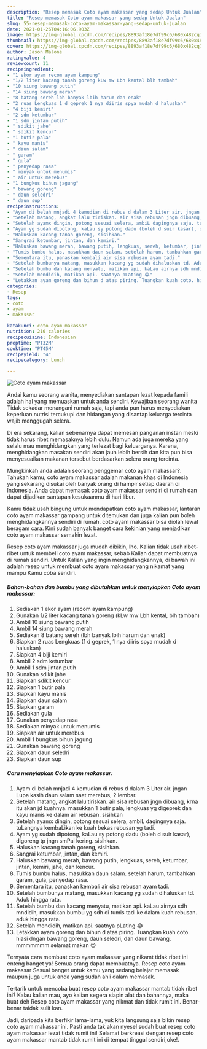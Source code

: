 ```yaml
---
description: "Resep memasak Coto ayam makassar yang sedap Untuk Jualan"
title: "Resep memasak Coto ayam makassar yang sedap Untuk Jualan"
slug: 55-resep-memasak-coto-ayam-makassar-yang-sedap-untuk-jualan
date: 2021-01-26T04:16:06.903Z
image: https://img-global.cpcdn.com/recipes/8893af18e7df99c6/680x482cq70/coto-ayam-makassar-foto-resep-utama.jpg
thumbnail: https://img-global.cpcdn.com/recipes/8893af18e7df99c6/680x482cq70/coto-ayam-makassar-foto-resep-utama.jpg
cover: https://img-global.cpcdn.com/recipes/8893af18e7df99c6/680x482cq70/coto-ayam-makassar-foto-resep-utama.jpg
author: Jason Malone
ratingvalue: 4
reviewcount: 11
recipeingredient:
- "1 ekor ayam recom ayam kampung"
- "1/2 liter kacang tanah goreng kLw mw Lbh kental blh tambah"
- "10 siung bawang putih"
- "14 siung bawang merah"
- "8 batang sereh lbh banyak lbih harum dan enak"
- "2 ruas Lengkuas 1 d geprek 1 nya diiris spya mudah d haluskan"
- "4 biji kemiri"
- "2 sdm ketumbar"
- "1 sdm jintan putih"
- " sdikit jahe"
- " sdikit kencur"
- "1 butir pala"
- " kayu manis"
- " daun salam"
- " garam"
- " gula"
- " penyedap rasa"
- " minyak untuk menumis"
- " air untuk merebus"
- "1 bungkus bihun jagung"
- " bawang goreng"
- " daun seledri"
- " daun sup"
recipeinstructions:
- "Ayam di belah mnjadi 4 kemudian di rebus d dalam 3 Liter air. jngan Lupa kasih daun salam saat merebus, 2 lembar."
- "Setelah matang, angkat lalu tiriskan. air sisa rebusan jngn dibuang, krna itu akan jd kuahnya. masukkan 1 butir pala, lengkuas yg digeprek dan kayu manis ke dalam air rebusan. sisihkan"
- "Setelah ayamx dingin, potong sesuai selera, ambiL dagingnya saja. tuLangnya kembaLikan ke kuah bekas rebusan yg tadi."
- "Ayam yg sudah dipotong, kaLau sy potong dadu (boleh d suir kasar), digoreng tp jngn smPai kering. sisihkan."
- "Haluskan kacang tanah goreng, sisihkan."
- "Sangrai ketumbar, jintan, dan kemiri."
- "Haluskan bawang merah, bawang putih, lengkuas, sereh, ketumbar, jintan, kemiri, jahe, dan kencur."
- "Tumis bumbu halus, masukkan daun salam. setelah harum, tambahkan garam, gula, penyedap rasa."
- "Sementara itu, panaskan kembali air sisa rebusan ayam tadi."
- "Setelah bumbunya matang, masukkan kacang yg sudah dihaluskan td. Aduk hingga rata."
- "Setelah bumbu dan kacang menyatu, matikan api. kaLau airnya sdh mndidih, masukkan bumbu yg sdh di tumis tadi ke dalam kuah rebusan. aduk hingga rata."
- "Setelah mendidih, matikan api. saatnya pLating 😂"
- "Letakkan ayam goreng dan bihun d atas piring. Tuangkan kuah coto. hiasi dngan bawang goreng, daun seledri, dan daun bawang. mmmmmmm selamat makan 😉"
categories:
- Resep
tags:
- coto
- ayam
- makassar

katakunci: coto ayam makassar 
nutrition: 210 calories
recipecuisine: Indonesian
preptime: "PT32M"
cooktime: "PT45M"
recipeyield: "4"
recipecategory: Lunch

---
```



![Coto ayam makassar](https://img-global.cpcdn.com/recipes/8893af18e7df99c6/680x482cq70/coto-ayam-makassar-foto-resep-utama.jpg)

Andai kamu seorang wanita, menyediakan santapan lezat kepada famili adalah hal yang memuaskan untuk anda sendiri. Kewajiban seorang  wanita Tidak sekadar menangani rumah saja, tapi anda pun harus menyediakan keperluan nutrisi tercukupi dan hidangan yang disantap keluarga tercinta wajib menggugah selera.

Di era  sekarang, kalian sebenarnya dapat memesan panganan instan meski tidak harus ribet memasaknya lebih dulu. Namun ada juga mereka yang selalu mau menghidangkan yang terlezat bagi keluarganya. Karena, menghidangkan masakan sendiri akan jauh lebih bersih dan kita pun bisa menyesuaikan makanan tersebut berdasarkan selera orang tercinta. 



Mungkinkah anda adalah seorang penggemar coto ayam makassar?. Tahukah kamu, coto ayam makassar adalah makanan khas di Indonesia yang sekarang disukai oleh banyak orang di hampir setiap daerah di Indonesia. Anda dapat memasak coto ayam makassar sendiri di rumah dan dapat dijadikan santapan kesukaanmu di hari libur.

Kamu tidak usah bingung untuk mendapatkan coto ayam makassar, lantaran coto ayam makassar gampang untuk ditemukan dan juga kalian pun boleh menghidangkannya sendiri di rumah. coto ayam makassar bisa diolah lewat beragam cara. Kini sudah banyak banget cara kekinian yang menjadikan coto ayam makassar semakin lezat.

Resep coto ayam makassar juga mudah dibikin, lho. Kalian tidak usah ribet-ribet untuk membeli coto ayam makassar, sebab Kalian dapat membuatnya di rumah sendiri. Untuk Kalian yang ingin menghidangkannya, di bawah ini adalah resep untuk membuat coto ayam makassar yang nikamat yang mampu Kamu coba sendiri.

<!--inarticleads1-->

##### Bahan-bahan dan bumbu yang dibutuhkan untuk menyiapkan Coto ayam makassar:

1. Sediakan 1 ekor ayam (recom ayam kampung)
1. Gunakan 1/2 liter kacang tanah goreng (kLw mw Lbh kental, blh tambah)
1. Ambil 10 siung bawang putih
1. Ambil 14 siung bawang merah
1. Sediakan 8 batang sereh (lbh banyak lbih harum dan enak)
1. Siapkan 2 ruas Lengkuas (1 d geprek, 1 nya diiris spya mudah d haluskan)
1. Siapkan 4 biji kemiri
1. Ambil 2 sdm ketumbar
1. Ambil 1 sdm jintan putih
1. Gunakan  sdikit jahe
1. Siapkan  sdikit kencur
1. Siapkan 1 butir pala
1. Siapkan  kayu manis
1. Siapkan  daun salam
1. Siapkan  garam
1. Sediakan  gula
1. Gunakan  penyedap rasa
1. Sediakan  minyak untuk menumis
1. Siapkan  air untuk merebus
1. Ambil 1 bungkus bihun jagung
1. Gunakan  bawang goreng
1. Siapkan  daun seledri
1. Siapkan  daun sup




<!--inarticleads2-->

##### Cara menyiapkan Coto ayam makassar:

1. Ayam di belah mnjadi 4 kemudian di rebus d dalam 3 Liter air. jngan Lupa kasih daun salam saat merebus, 2 lembar.
1. Setelah matang, angkat lalu tiriskan. air sisa rebusan jngn dibuang, krna itu akan jd kuahnya. masukkan 1 butir pala, lengkuas yg digeprek dan kayu manis ke dalam air rebusan. sisihkan
1. Setelah ayamx dingin, potong sesuai selera, ambiL dagingnya saja. tuLangnya kembaLikan ke kuah bekas rebusan yg tadi.
1. Ayam yg sudah dipotong, kaLau sy potong dadu (boleh d suir kasar), digoreng tp jngn smPai kering. sisihkan.
1. Haluskan kacang tanah goreng, sisihkan.
1. Sangrai ketumbar, jintan, dan kemiri.
1. Haluskan bawang merah, bawang putih, lengkuas, sereh, ketumbar, jintan, kemiri, jahe, dan kencur.
1. Tumis bumbu halus, masukkan daun salam. setelah harum, tambahkan garam, gula, penyedap rasa.
1. Sementara itu, panaskan kembali air sisa rebusan ayam tadi.
1. Setelah bumbunya matang, masukkan kacang yg sudah dihaluskan td. Aduk hingga rata.
1. Setelah bumbu dan kacang menyatu, matikan api. kaLau airnya sdh mndidih, masukkan bumbu yg sdh di tumis tadi ke dalam kuah rebusan. aduk hingga rata.
1. Setelah mendidih, matikan api. saatnya pLating 😂
1. Letakkan ayam goreng dan bihun d atas piring. Tuangkan kuah coto. hiasi dngan bawang goreng, daun seledri, dan daun bawang. mmmmmmm selamat makan 😉




Ternyata cara membuat coto ayam makassar yang nikamt tidak ribet ini enteng banget ya! Semua orang dapat membuatnya. Resep coto ayam makassar Sesuai banget untuk kamu yang sedang belajar memasak maupun juga untuk anda yang sudah ahli dalam memasak.

Tertarik untuk mencoba buat resep coto ayam makassar mantab tidak ribet ini? Kalau kalian mau, ayo kalian segera siapin alat dan bahannya, maka buat deh Resep coto ayam makassar yang nikmat dan tidak rumit ini. Benar-benar taidak sulit kan. 

Jadi, daripada kita berfikir lama-lama, yuk kita langsung saja bikin resep coto ayam makassar ini. Pasti anda tak akan nyesel sudah buat resep coto ayam makassar lezat tidak rumit ini! Selamat berkreasi dengan resep coto ayam makassar mantab tidak rumit ini di tempat tinggal sendiri,oke!.

